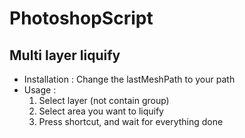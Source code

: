 # PhotoshopScript

## Multi layer liquify
* Installation : Change the lastMeshPath to your path
* Usage : 
  1. Select layer (not contain group)
  2. Select area you want to liquify
  3. Press shortcut, and wait for everything done
